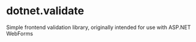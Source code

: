 dotnet.validate
===============

Simple frontend validation library, originally intended for use with ASP.NET WebForms
